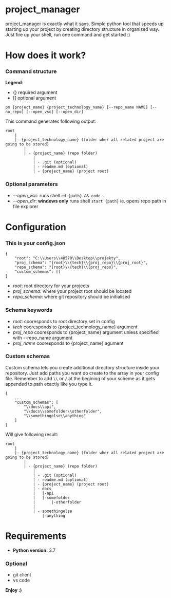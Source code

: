 # project_manager
project_manager is exactly what it says. Simple python tool that speeds up starting up your project by creating directory structure in organized way.
Just fire up your shell, run one command and get started :)

# How does it work?

### Command structure
**Legend**:
* {} required argument
* [] optional argument

```
pm {project_name} {project_technology_name} [--repo_name NAME] [--no_repo] [--open_vsc] [--open_dir]
```

This command generates following output:
```
root
    |
    |- {project_technology_name} (folder wher all related project are going to be stored)
        |
        | - {project_name} (repo folder)
            |
            | - .git (optional)
            | - readme.md (optional)
            | - {project_name} (project root)
```

### Optional parameters
* *--open_vsc*: runs shell `cd {path} && code .`
* *--open_dir*: **windows only** runs shell `start {path}` ie. opens repo path in file explorer

# Configuration

### This is your config.json
```
{
    "root": "C:\\Users\\48570\\Desktop\\projekty",
    "proj_schema": "{root}\\{tech}\\{proj_repo}\\{proj_root}",
    "repo_schema": "{root}\\{tech}\\{proj_repo}",
    "custom_schemas": []
}
```
* *root*: root directory for your projects
* *proj_schema*: where your project root should be located
* *repo_schema*: where git repository should be initialised

### Schema keywords
* *root*: cooresponds to root directory set in config
* *tech* cooresponds to {project_technology_name} argument
* *proj_repo* cooresponds to {project_name} argument unless specified with --repo_name argument
* *proj_name* cooresponds to {project_name} agument

### Custom schemas
Custom schema lets you create additional directory structure inside your repository.
Just add paths you want do create to the array in your config file.
Remember to add `\\` or `/` at the begining of your scheme as it gets appended to path exactly like you type it.
```
{
    ...
    "custom_schemas": [
        "\\docs\\api",
        "\\docs\\somefolder\\otherfolder",
        "\\somethingelse\\anything"
    ]
}
```
Will give following result:

```
root
    |
    |- {project_technology_name} (folder wher all related project are going to be stored)
        |
        | - {project_name} (repo folder)
            |
            | - .git (optional)
            | - readme.md (optional)
            | - {project_name} (project root)
            | - docs
            |   |-api
            |   |-somefolder
            |       |-otherfolder
            |
            | - somethingelse
                |-anything
```

# Requirements
* **Python version:** 3.7

### Optional
* git client
* vs code

**Enjoy :)**
